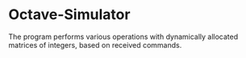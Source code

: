 # Octave-Simulator
The program performs various operations with dynamically allocated matrices of integers, based on received commands.
